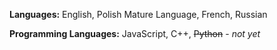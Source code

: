 **Languages:** English, Polish Mature Language, French, Russian

**Programming Languages:** JavaScript, C++, ~~Python~~ - _not yet_
